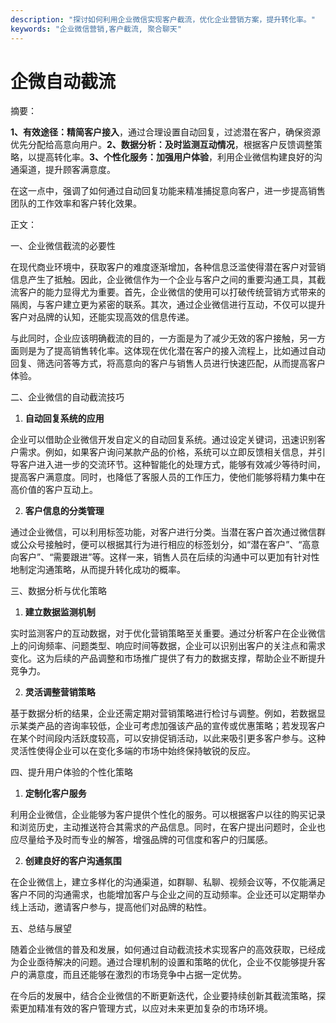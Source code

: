 ```yaml
---
description: "探讨如何利用企业微信实现客户截流，优化企业营销方案，提升转化率。"
keywords: "企业微信营销,客户截流, 聚合聊天"
---
```

# 企微自动截流

摘要：

**1、有效途径：精简客户接入**，通过合理设置自动回复，过滤潜在客户，确保资源优先分配给高意向用户。**2、数据分析：及时监测互动情况**，根据客户反馈调整策略，以提高转化率。**3、个性化服务：加强用户体验**，利用企业微信构建良好的沟通渠道，提升顾客满意度。

在这一点中，强调了如何通过自动回复功能来精准捕捉意向客户，进一步提高销售团队的工作效率和客户转化效果。

正文：

一、企业微信截流的必要性

在现代商业环境中，获取客户的难度逐渐增加，各种信息泛滥使得潜在客户对营销信息产生了抵触。因此，企业微信作为一个企业与客户之间的重要沟通工具，其截流客户的能力显得尤为重要。首先，企业微信的使用可以打破传统营销方式带来的隔阂，与客户建立更为紧密的联系。其次，通过企业微信进行互动，不仅可以提升客户对品牌的认知，还能实现高效的信息传递。

与此同时，企业应该明确截流的目的，一方面是为了减少无效的客户接触，另一方面则是为了提高销售转化率。这体现在优化潜在客户的接入流程上，比如通过自动回复、筛选问答等方式，将高意向的客户与销售人员进行快速匹配，从而提高客户体验。

二、企业微信的自动截流技巧

1. **自动回复系统的应用**

企业可以借助企业微信开发自定义的自动回复系统。通过设定关键词，迅速识别客户需求。例如，如果客户询问某款产品的价格，系统可以立即反馈相关信息，并引导客户进入进一步的交流环节。这种智能化的处理方式，能够有效减少等待时间，提高客户满意度。同时，也降低了客服人员的工作压力，使他们能够将精力集中在高价值的客户互动上。

2. **客户信息的分类管理**

通过企业微信，可以利用标签功能，对客户进行分类。当潜在客户首次通过微信群或公众号接触时，便可以根据其行为进行相应的标签划分，如“潜在客户”、“高意向客户”、“需要跟进”等。这样一来，销售人员在后续的沟通中可以更加有针对性地制定沟通策略，从而提升转化成功的概率。

三、数据分析与优化策略

1. **建立数据监测机制**

实时监测客户的互动数据，对于优化营销策略至关重要。通过分析客户在企业微信上的问询频率、问题类型、响应时间等数据，企业可以识别出客户的关注点和需求变化。这为后续的产品调整和市场推广提供了有力的数据支撑，帮助企业不断提升竞争力。

2. **灵活调整营销策略**

基于数据分析的结果，企业还需定期对营销策略进行检讨与调整。例如，若数据显示某类产品的咨询率较低，企业可考虑加强该产品的宣传或优惠策略；若发现客户在某个时间段内活跃度较高，可以安排促销活动，以此来吸引更多客户参与。这种灵活性使得企业可以在变化多端的市场中始终保持敏锐的反应。

四、提升用户体验的个性化策略

1. **定制化客户服务**

利用企业微信，企业能够为客户提供个性化的服务。可以根据客户以往的购买记录和浏览历史，主动推送符合其需求的产品信息。同时，在客户提出问题时，企业也应尽量给予及时而专业的解答，增强品牌的可信度和客户的归属感。

2. **创建良好的客户沟通氛围**

在企业微信上，建立多样化的沟通渠道，如群聊、私聊、视频会议等，不仅能满足客户不同的沟通需求，也能增加客户与企业之间的互动频率。企业还可以定期举办线上活动，邀请客户参与，提高他们对品牌的粘性。

五、总结与展望

随着企业微信的普及和发展，如何通过自动截流技术实现客户的高效获取，已经成为企业亟待解决的问题。通过合理机制的设置和策略的优化，企业不仅能够提升客户的满意度，而且还能够在激烈的市场竞争中占据一定优势。

在今后的发展中，结合企业微信的不断更新迭代，企业要持续创新其截流策略，探索更加精准有效的客户管理方式，以应对未来更加复杂的市场环境。
